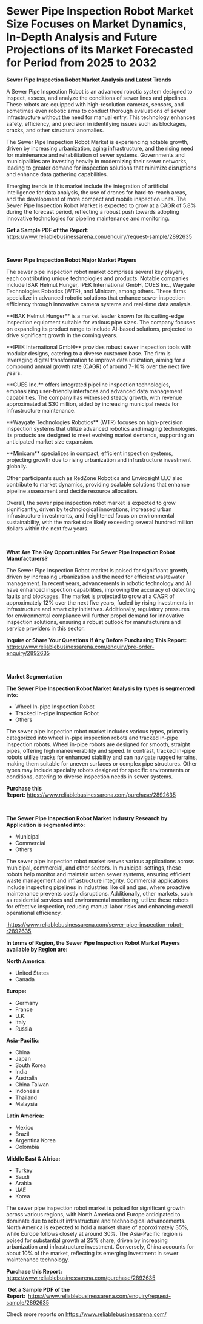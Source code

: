 <p><h1>Sewer Pipe Inspection Robot Market Size Focuses on Market Dynamics, In-Depth Analysis and Future Projections of its Market Forecasted for Period from 2025 to 2032</h1></p><p><strong>Sewer Pipe Inspection Robot Market Analysis and Latest Trends</strong></p>
<p><p>A Sewer Pipe Inspection Robot is an advanced robotic system designed to inspect, assess, and analyze the conditions of sewer lines and pipelines. These robots are equipped with high-resolution cameras, sensors, and sometimes even robotic arms to conduct thorough evaluations of sewer infrastructure without the need for manual entry. This technology enhances safety, efficiency, and precision in identifying issues such as blockages, cracks, and other structural anomalies.</p><p>The Sewer Pipe Inspection Robot Market is experiencing notable growth, driven by increasing urbanization, aging infrastructure, and the rising need for maintenance and rehabilitation of sewer systems. Governments and municipalities are investing heavily in modernizing their sewer networks, leading to greater demand for inspection solutions that minimize disruptions and enhance data gathering capabilities.</p><p>Emerging trends in this market include the integration of artificial intelligence for data analysis, the use of drones for hard-to-reach areas, and the development of more compact and mobile inspection units. The Sewer Pipe Inspection Robot Market is expected to grow at a CAGR of 5.8% during the forecast period, reflecting a robust push towards adopting innovative technologies for pipeline maintenance and monitoring.</p></p>
<p><strong>Get a Sample PDF of the Report:&nbsp;</strong> <a href="https://www.reliablebusinessarena.com/enquiry/request-sample/2892635?utm_campaign=2485&utm_medium=2&utm_source=Github&utm_content=ia&utm_term=15032025&utm_id=sewer-pipe-inspection-robot">https://www.reliablebusinessarena.com/enquiry/request-sample/2892635</a></p>
<p>&nbsp;</p>
<p><strong>Sewer Pipe Inspection Robot Major Market Players</strong></p>
<p><p>The sewer pipe inspection robot market comprises several key players, each contributing unique technologies and products. Notable companies include IBAK Helmut Hunger, IPEK International GmbH, CUES Inc., Waygate Technologies Robotics (WTR), and Minicam, among others. These firms specialize in advanced robotic solutions that enhance sewer inspection efficiency through innovative camera systems and real-time data analysis.</p><p>**IBAK Helmut Hunger** is a market leader known for its cutting-edge inspection equipment suitable for various pipe sizes. The company focuses on expanding its product range to include AI-based solutions, projected to drive significant growth in the coming years.</p><p>**IPEK International GmbH** provides robust sewer inspection tools with modular designs, catering to a diverse customer base. The firm is leveraging digital transformation to improve data utilization, aiming for a compound annual growth rate (CAGR) of around 7-10% over the next five years.</p><p>**CUES Inc.** offers integrated pipeline inspection technologies, emphasizing user-friendly interfaces and advanced data management capabilities. The company has witnessed steady growth, with revenue approximated at $30 million, aided by increasing municipal needs for infrastructure maintenance.</p><p>**Waygate Technologies Robotics** (WTR) focuses on high-precision inspection systems that utilize advanced robotics and imaging technologies. Its products are designed to meet evolving market demands, supporting an anticipated market size expansion.</p><p>**Minicam** specializes in compact, efficient inspection systems, projecting growth due to rising urbanization and infrastructure investment globally. </p><p>Other participants such as RedZone Robotics and Envirosight LLC also contribute to market dynamics, providing scalable solutions that enhance pipeline assessment and decide resource allocation. </p><p>Overall, the sewer pipe inspection robot market is expected to grow significantly, driven by technological innovations, increased urban infrastructure investments, and heightened focus on environmental sustainability, with the market size likely exceeding several hundred million dollars within the next few years.</p></p>
<p>&nbsp;</p>
<p><strong>What Are The Key Opportunities For Sewer Pipe Inspection Robot Manufacturers?</strong></p>
<p><p>The Sewer Pipe Inspection Robot market is poised for significant growth, driven by increasing urbanization and the need for efficient wastewater management. In recent years, advancements in robotic technology and AI have enhanced inspection capabilities, improving the accuracy of detecting faults and blockages. The market is projected to grow at a CAGR of approximately 12% over the next five years, fueled by rising investments in infrastructure and smart city initiatives. Additionally, regulatory pressures for environmental compliance will further propel demand for innovative inspection solutions, ensuring a robust outlook for manufacturers and service providers in this sector.</p></p>
<p><strong>Inquire or Share Your Questions If Any Before Purchasing This Report:</strong> <a href="https://www.reliablebusinessarena.com/enquiry/pre-order-enquiry/2892635?utm_campaign=2485&utm_medium=2&utm_source=Github&utm_content=ia&utm_term=15032025&utm_id=sewer-pipe-inspection-robot">https://www.reliablebusinessarena.com/enquiry/pre-order-enquiry/2892635</a></p>
<p>&nbsp;</p>
<p><strong>Market Segmentation</strong></p>
<p><strong>The Sewer Pipe Inspection Robot Market Analysis by types is segmented into:</strong></p>
<p><ul><li>Wheel In-pipe Inspection Robot</li><li>Tracked In-pipe Inspection Robot</li><li>Others</li></ul></p>
<p><p>The sewer pipe inspection robot market includes various types, primarily categorized into wheel in-pipe inspection robots and tracked in-pipe inspection robots. Wheel in-pipe robots are designed for smooth, straight pipes, offering high maneuverability and speed. In contrast, tracked in-pipe robots utilize tracks for enhanced stability and can navigate rugged terrains, making them suitable for uneven surfaces or complex pipe structures. Other types may include specialty robots designed for specific environments or conditions, catering to diverse inspection needs in sewer systems.</p></p>
<p><strong>Purchase this Report:&nbsp;</strong><a href="https://www.reliablebusinessarena.com/purchase/2892635?utm_campaign=2485&utm_medium=2&utm_source=Github&utm_content=ia&utm_term=15032025&utm_id=sewer-pipe-inspection-robot">https://www.reliablebusinessarena.com/purchase/2892635</a></p>
<p>&nbsp;</p>
<p><strong>The Sewer Pipe Inspection Robot Market Industry Research by Application is segmented into:</strong></p>
<p><ul><li>Municipal</li><li>Commercial</li><li>Others</li></ul></p>
<p><p>The sewer pipe inspection robot market serves various applications across municipal, commercial, and other sectors. In municipal settings, these robots help monitor and maintain urban sewer systems, ensuring efficient waste management and infrastructure integrity. Commercial applications include inspecting pipelines in industries like oil and gas, where proactive maintenance prevents costly disruptions. Additionally, other markets, such as residential services and environmental monitoring, utilize these robots for effective inspection, reducing manual labor risks and enhancing overall operational efficiency.</p></p>
<p><a href="https://www.reliablebusinessarena.com/sewer-pipe-inspection-robot-r2892635?utm_campaign=2485&utm_medium=2&utm_source=Github&utm_content=ia&utm_term=15032025&utm_id=sewer-pipe-inspection-robot">&nbsp;https://www.reliablebusinessarena.com/sewer-pipe-inspection-robot-r2892635</a></p>
<p><strong>In terms of Region, the Sewer Pipe Inspection Robot Market Players available by Region are:</strong></p>
<p>
    <p> <strong> North America: </strong>
        <ul>
            <li>United States</li>
            <li>Canada</li>
        </ul>
        </p> 
    <p> <strong> Europe: </strong>
        <ul>
            <li>Germany</li>
            <li>France</li>
            <li>U.K.</li>
            <li>Italy</li>
            <li>Russia</li>
        </ul>
        </p> 
    <p> <strong> Asia-Pacific: </strong>
        <ul>
            <li>China</li>
            <li>Japan</li>
            <li>South Korea</li>
            <li>India</li>
            <li>Australia</li>
            <li>China Taiwan</li>
            <li>Indonesia</li>
            <li>Thailand</li>
            <li>Malaysia</li>
        </ul>
        </p> 
    <p> <strong> Latin America: </strong>
        <ul>
            <li>Mexico</li>
            <li>Brazil</li>
            <li>Argentina Korea</li>
            <li>Colombia</li>
        </ul>
        </p> 
    <p> <strong> Middle East & Africa: </strong>
        <ul>
            <li>Turkey</li>
            <li>Saudi</li>
            <li>Arabia</li>
            <li>UAE</li>
            <li>Korea</li>
        </ul>
    </p>
    </p>
<p><p>The sewer pipe inspection robot market is poised for significant growth across various regions, with North America and Europe anticipated to dominate due to robust infrastructure and technological advancements. North America is expected to hold a market share of approximately 35%, while Europe follows closely at around 30%. The Asia-Pacific region is poised for substantial growth at 25% share, driven by increasing urbanization and infrastructure investment. Conversely, China accounts for about 10% of the market, reflecting its emerging investment in sewer maintenance technology.</p></p>
<p><strong>Purchase this Report: </strong><a href="https://www.reliablebusinessarena.com/purchase/2892635?utm_campaign=2485&utm_medium=2&utm_source=Github&utm_content=ia&utm_term=15032025&utm_id=sewer-pipe-inspection-robot">https://www.reliablebusinessarena.com/purchase/2892635</a></p>
<p>&nbsp;<strong>Get a Sample PDF of the Report:&nbsp;&nbsp;</strong><a href="https://www.reliablebusinessarena.com/enquiry/request-sample/2892635?utm_campaign=2485&utm_medium=2&utm_source=Github&utm_content=ia&utm_term=15032025&utm_id=sewer-pipe-inspection-robot">https://www.reliablebusinessarena.com/enquiry/request-sample/2892635</a></p>
<p><strong></strong></p>
<p>Check more reports on <a href="https://www.reliablebusinessarena.com/?utm_campaign=2485&utm_medium=2&utm_source=Github&utm_content=ia&utm_term=15032025&utm_id=sewer-pipe-inspection-robot">https://www.reliablebusinessarena.com/</a></p>